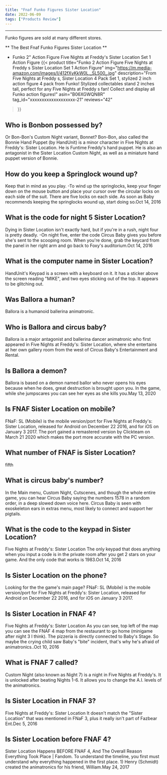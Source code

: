 ```yaml
---
title: "Fnaf Funko Figures Sister Location"
date: 2022-06-09
tags: ["Products Review"]
---
```


---


Funko figures are sold at many different stores.

** The Best Fnaf Funko Figures Sister Location **
* Funko 2" Action Figure Five Nights at Freddy's Sister Location Set 1 Action Figure
{{< product 
title="Funko 2  Action Figure Five Nights at Freddy s Sister Location Set 1 Action Figure"
img="https://m.media-amazon.com/images/I/412fXyKkW0L._SL500_.jpg"
description="From Five Nights at Freddy s, Sister Location 4 Pack Set 1, stylized 2 inch action figure 4 pack from Funko! Stylized collectables stand 2 inches tall, perfect for any Five Nights at Freddy s fan! Collect and display all Funko action figures!"
asin="B06XGWQN8R"
tag_id="xxxxxxxxxxxxxxxxxxx-21"
reviews="42"
>}} 
## Who is Bonbon possessed by?
Or Bon-Bon's Custom Night variant, Bonnet? Bon-Bon, also called the Bonnie Hand Puppet (by HandUnit) is a minor character in Five Nights at Freddy's: Sister Location. He is Funtime Freddy's hand puppet. He is also an antagonist in the Sister Location Custom Night, as well as a miniature hand puppet version of Bonnie.

## How do you keep a Springlock wound up?
Keep that in mind as you play. -To wind up the springlocks, keep your finger down on the mouse button and place your cursor over the circular locks on each side of the suit. There are five locks on each side. As soon as Baby recommends keeping the springlocks wound up, start doing so.Oct 14, 2016

## What is the code for night 5 Sister Location?
Dying in Sister Location isn't exactly hard, but if you're in a rush, night four is pretty deadly. -On night five, enter the code Circus Baby gives you before she's sent to the scooping room. When you're done, grab the keycard from the panel in her right arm and go back to Foxy's auditorium.Oct 14, 2016

## What is the computer name in Sister Location?
HandUnit's Keypad is a screen with a keyboard on it. It has a sticker above the screen reading "MIKE", and two eyes sticking out of the top. It appears to be glitching out.

## Was Ballora a human?
Ballora is a humanoid ballerina animatronic.

## Who is Ballora and circus baby?
Ballora is a major antagonist and ballerina dancer animatronic who first appeared in Five Nights at Freddy's: Sister Location, where she entertains at her own gallery room from the west of Circus Baby's Entertainment and Rental.

## Is Ballora a demon?
Ballora is based on a demon named ballor who never opens his eyes because when he does, great destruction is brought upon you. In the game, while she jumpscares you can see her eyes as she kills you.May 13, 2020

## Is FNAF Sister Location on mobile?
FNaF: SL (Mobile) is the mobile version/port for Five Nights at Freddy's: Sister Location, released for Android on December 22 2016, and for iOS on January 3 2017. The port gained a remastered version by Clickteam on March 21 2020 which makes the port more accurate with the PC version.

## What number of FNAF is Sister Location?
fifth

## What is circus baby's number?
In the Main menu, Custom Night, Cutscenes, and though the whole entire game, you can hear Circus Baby saying the numbers 1578 in a random order, in a deep slowed down voice here. Circus Baby is seen with exoskeleton ears in extras menu, most likely to connect and support her pigtails.

## What is the code to the keypad in Sister Location?
Five Nights at Freddy's: Sister Location The only keypad that does anything when you input a code is in the private room after you get 2 stars on your game. And the only code that works is 1983.Oct 14, 2016

## Is Sister Location on the phone?
Looking for the the game's main page? FNaF: SL (Mobile) is the mobile version/port for Five Nights at Freddy's: Sister Location, released for Android on December 22 2016, and for iOS on January 3 2017.

## Is Sister Location in FNAF 4?
Five Nights at Freddy's: Sister Location As you can see, top left of the map you can see the FNAF 4 map from the restaurant to go home (minigame after night 3 I think). The pizzeria is directly connected to Baby's Stage. So maybe the crying child saw Baby's "bite" incident, that's why he's afraid of animatronics..Oct 10, 2016

## What is FNAF 7 called?
Custom Night (also known as Night 7) is a night in Five Nights at Freddy's. It is unlocked after beating Nights 1-6. It allows you to change the A.I. levels of the animatronics.

## Is Sister Location in FNAF 3?
Five Nights at Freddy's: Sister Location It doesn't match the "Sister Location" that was mentioned in FNaF 3, plus it really isn't part of Fazbear Ent.Dec 5, 2016

## Is Sister Location before FNAF 4?
Sister Location Happens BEFORE FNAF 4, And The Overall Reason Everything Took Place | Fandom. To understand the timeline, you first must understand why everything happened in the first place. 1) Henry (Schmidt) created the animatronics for his friend, William.May 24, 2017


